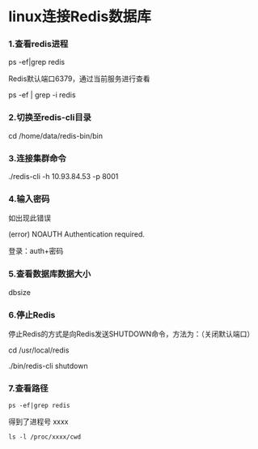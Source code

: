 # linux连接Redis数据库

### 1.查看redis进程

ps -ef|grep redis

Redis默认端口6379，通过当前服务进行查看

ps -ef | grep -i redis

### 2.切换至redis-cli目录

cd /home/data/redis-bin/bin

### 3.连接集群命令

./redis-cli -h 10.93.84.53 -p 8001

### 4.输入密码

如出现此错误

(error) NOAUTH Authentication required.

登录：auth+密码

### 5.查看数据库数据大小

dbsize

### 6.停止Redis

停止Redis的方式是向Redis发送SHUTDOWN命令，方法为：（关闭默认端口）

cd /usr/local/redis

./bin/redis-cli shutdown

### 7.查看路径

`ps -ef|grep redis`

得到了进程号 xxxx

`ls -l /proc/xxxx/cwd`
